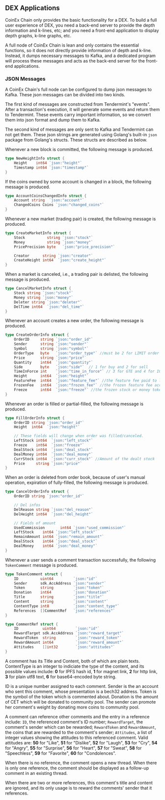 ## DEX Applications

CoinEx Chain only provides the basic functionality for a DEX. To build a full user experience of DEX, you need a back-end server to provide the depth information and k-lines, etc; and you need a front-end application to display depth graphs, k-line graphs, etc.

A full node of CoinEx Chain is lean and only contains the essential functions, so it does not directly provide information of depth and k-line. Instead, it dumps necessary messages to Kafka, and a dedicated program will process these messages and acts as the back-end server for the front-end applications.

### JSON Messages

A CoinEx Chain's full node can be configured to dump json messages to Kafka. These json messages can be divided into two kinds. 

The first kind of messages are constructed from Tendermint's "events". After a transaction's execution, it will generate some events and return them to Tendermint. These events carry important information, so we convert them into json format and dump them to Kafka. 

The second kind of messages are only sent to Kafka and Tendermint can not get them. These json strings are generated using Golang's built-in `json` package from Golang's structs. These structs are described as below.

Whenever a new block is committed, the following message is produced.
```go
type NewHeightInfo struct {
	Height    int64 `json:"height"`
	Timestamp int64 `json:"timestamp"`
}
```

If the coins owned by some account is changed in a block,  the following message is produced.
```go
type AccountCoinsChangedInfo struct {
	Account string  `json:"account"`
	ChangedCoins Coins `json:"changed_coins"`
}
```

Whenever a new market (trading pair) is created,  the following message is produced.
```go
type CreateMarketInfo struct {
	Stock          string `json:"stock"`
	Money          string `json:"money"`
	PricePrecision byte   `json:"price_precision"`

	Creator      string `json:"creator"`
	CreateHeight int64  `json:"create_height"`
}
```

When a market is canceled, i.e., a trading pair is delisted, the following message is produced.
```go
type CancelMarketInfo struct {
	Stock string `json:"stock"`
	Money string `json:"money"`
	Deleter string `json:"deleter"`
	DelTime int64  `json:"del_time"`
}
```

Whenever an account creates a new order, the following message is produced.
```go
type CreateOrderInfo struct {
	OrderID     string `json:"order_id"`
	Sender      string `json:"sender"`
	Symbol      string `json:"symbol"`
	OrderType   byte   `json:"order_type"` //must be 2 for LIMIT order
	Price       string `json:"price"`
	Quantity    int64  `json:"quantity"`
	Side        byte   `json:"side"`  // 1 for buy and 2 for sell
	TimeInForce int    `json:"time_in_force"` // 3 for GTE and 4 for IOC
	Height      int64  `json:"height"`
    FeatureFee  int64  `json:"feature_fee"` //the feature fee paid to lengthen GTE order' life time.
	FrozenFee   int64  `json:"frozen_fee"` //the frozen feature fee according to the quantity of stock
	Freeze      int64  `json:"freeze"` //the frozen stock or money tokens
}
```

Whenever an order is filled or partial-filled, the following message is produced.
```go
type FillOrderInfo struct {
	OrderID string `json:"order_id"`
	Height  int64  `json:"height"`

	// These fields will change when order was filled/canceled.
	LeftStock int64  `json:"left_stock"`
	Freeze    int64  `json:"freeze"`
	DealStock int64  `json:"deal_stock"`
	DealMoney int64  `json:"deal_money"`
	CurrStock int64  `json:"curr_stock"` //Amount of the dealt stock
	Price     string `json:"price"`
}
```

When an order is deleted from order book, because of user's manual operation, expiration of fully-filled, the following message is produced.
```go
type CancelOrderInfo struct {
	OrderID string `json:"order_id"`

	// Del infos
	DelReason string `json:"del_reason"`
	DelHeight int64  `json:"del_height"`

	// Fields of amount
	UsedCommission       int64 `json:"used_commission"`
	LeftStock    int64 `json:"left_stock"`
	RemainAmount int64 `json:"remain_amount"`
	DealStock    int64 `json:"deal_stock"`
	DealMoney    int64 `json:"deal_money"`
}
```

Whenever a user sends a comment transaction successfully, the following `TokenComment` message is produced.
```go
type TokenComment struct {
	ID          uint64         `json:"id"`
	Sender      sdk.AccAddress `json:"sender"`
	Token       string         `json:"token"`
	Donation    int64          `json:"donation"`
	Title       string         `json:"title"`
	Content     string         `json:"content"`
	ContentType int8           `json:"content_type"`
	References  []CommentRef   `json:"references"`
}

type CommentRef struct {
	ID           uint64         `json:"id"`
	RewardTarget sdk.AccAddress `json:"reward_target"`
	RewardToken  string         `json:"reward_token"`
	RewardAmount int64          `json:"reward_amount"`
	Attitudes    []int32        `json:"attitudes"`
}
```

A comment has its Title and Content, both of which are plain texts.  ContentType is an integer to indiciate the type of the content, and its possible values include: **0** for IPFS hash id, **1** for magnet link, **2** for http link, **3** for plain utf8 text, **6** for base64-encoded byte string.

ID is a unique number assigned to each comment. Sender is the an account who sent this comment, whose presentation is a bech32 address. Token is the symbol of the token which is commented about. Donation is the amount of CET which will be donated to community pool. The sender can promote her comment's weight by donating more coins to community pool.  

A comment can reference other comments and the entry in a reference include: `ID`, the referenced comment's ID number; `RewardTarget`, the comment's sender which can be rewarded; `RewardToken` and `RewardAmount`, the coins that are rewarded to the comment's sender; `Attitudes`, a list of integer values showing the attitudes to this referenced comment. Valid attitudes are: **50** for "Like", **51** for "Dislike", **52** for "Laugh", **53** for "Cry", **54** for "Angry", **55** for "Surprise", **56** for "Heart", **57** for "Sweat", **58** for "Speechless", **59** for "Favorite", **60** for "Condolences".

When there is no reference, the comment opens a new thread. When there is only one reference, the comment should be displayed as a follow-up comment in an existing thread. 

When there are two or more references, this comment's title and content are ignored, and its only usage is to reward the comments' sender that it references.

